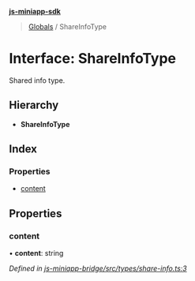 **[js-miniapp-sdk](../README.md)**

> [Globals](../README.md) / ShareInfoType

# Interface: ShareInfoType

Shared info type.

## Hierarchy

* **ShareInfoType**

## Index

### Properties

* [content](shareinfotype.md#content)

## Properties

### content

•  **content**: string

*Defined in [js-miniapp-bridge/src/types/share-info.ts:3](https://github.com/rakutentech/js-miniapp/blob/4741025/js-miniapp-bridge/src/types/share-info.ts#L3)*
